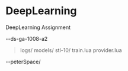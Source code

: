 # DeepLearning
DeepLearning Assignment

--ds-ga-1008-a2
> logs/
> models/
> stl-10/
> train.lua
> provider.lua

--peterSpace/